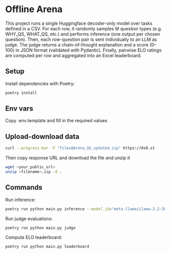 # Offline Arena

This project runs a single Huggingface decoder-only model over tasks defined in a CSV. For each row, it randomly samples M question types (e.g. WHY_QS, WHAT_QS, etc.) and performs inference (one output per chosen question). Then, each row-question pair is sent individually to an LLM as judge. The judge returns a chain-of-thought explanation and a score (0–100) in JSON format (validated with Pydantic). Finally, pairwise ELO ratings are computed per row and aggregated into an Excel leaderboard.


## Setup

Install dependencies with Poetry:

```bash
poetry install
```

## Env vars
Copy .env.template and fill in the required values


## Upload-download data
```bash
curl --progress-bar -F "file=@Arena_QS_updated.zip" https://0x0.st
```

Then copy response URL and download the file and unzip it
```bash
wget <your_public_url>
unzip <filename>.zip -d .
````


## Commands

Run inference:

```bash
poetry run python main.py inference --model_id="meta-llama/Llama-3.2-3B-Instruct" --tasks_csv="Arena_QS_updated.csv" --sample_lines=50 --question_types="WHY_QS,WHAT_QS,HOW_QS,DESCRIBE_QS,ANALYZE_QS" --sample_qs=2 --batch_size=10
```

Run judge evaluations:
```bash
poetry run python main.py judge
```

Compute ELO leaderboard:
```bash
poetry run python main.py leaderboard
```
